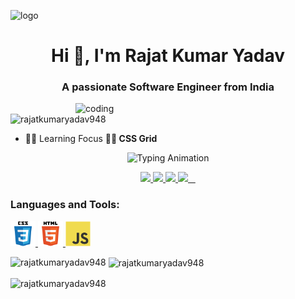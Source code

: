 ![logo](https://media.istockphoto.com/id/1136829806/vector/website-app-design-development-technology-software-code-programming-ui-ux-concept.jpg?s=612x612&w=0&k=20&c=wB6hinX448B_fLDEGKubgkeVyX6ijVLQQ_Gz_kSqQUg=)
<h1 align="center">Hi 👋, I'm Rajat Kumar Yadav</h1>
<h3 align="center">A passionate Software Engineer from India</h3>

<img align="right" alt="coding" width="400px" src="https://user-images.githubusercontent.com/55389276/140866485-8fb1c876-9a8f-4d6a-98dc-08c4981eaf70.gif">

<p align="left"> <img src="https://komarev.com/ghpvc/?username=rajatkumaryadav948&label=Profile%20views&color=0e75b6&style=flat" alt="rajatkumaryadav948" /> </p>

- 👨‍💻 Learning Focus **👨‍💻 CSS Grid**

<p align="center">
  <img src="https://readme-typing-svg.herokuapp.com?font=Fira+Code&pause=1000&color=39FF14&width=500&lines=🚀+Connect+With+Me;✨+Let's+Shine+and+Code+Together" alt="Typing Animation" />
</p>

<p align="center">
  <a href="https://www.linkedin.com/in/rajatkumaryadav/">
    <img src="https://img.shields.io/badge/LinkedIn-39FF14?style=for-the-badge&logo=linkedin&logoColor=white&labelColor=000000" />
  </a>
  <a href="https://instagram.com/official_rajat_yadavansi_">
    <img src="https://img.shields.io/badge/Instagram-FF073A?style=for-the-badge&logo=instagram&logoColor=white&labelColor=000000" />
  </a>
  <a href="mailto:rajatkumaryadav77@gmail.com">
    <img src="https://img.shields.io/badge/Gmail-FFD700?style=for-the-badge&logo=gmail&logoColor=black&labelColor=000000" />
  </a>
  <a href="https://github.com/rajatkumarYadav948">
    <img src="https://img.shields.io/badge/GitHub-00FFFF?style=for-the-badge&logo=github&logoColor=black&labelColor=000000" />
  </a>
</p>
<h3 align="left">Languages and Tools:</h3>
<p align="left"> <a href="https://www.w3schools.com/css/" target="_blank" rel="noreferrer"> <img src="https://raw.githubusercontent.com/devicons/devicon/master/icons/css3/css3-original-wordmark.svg" alt="css3" width="40" height="40"/> </a> <a href="https://www.w3.org/html/" target="_blank" rel="noreferrer"> <img src="https://raw.githubusercontent.com/devicons/devicon/master/icons/html5/html5-original-wordmark.svg" alt="html5" width="40" height="40"/> </a> <a href="https://developer.mozilla.org/en-US/docs/Web/JavaScript" target="_blank" rel="noreferrer"> <img src="https://raw.githubusercontent.com/devicons/devicon/master/icons/javascript/javascript-original.svg" alt="javascript" width="40" height="40"/> </a> </p>

<p><img align="left" src="https://github-readme-stats.vercel.app/api/top-langs?username=rajatkumaryadav948&show_icons=true&locale=en&layout=compact" alt="rajatkumaryadav948" /></p>

<p>&nbsp;<img align="center" src="https://github-readme-stats.vercel.app/api?username=rajatkumaryadav948&show_icons=true&locale=en" alt="rajatkumaryadav948" /></p>

<p><img align="center" src="https://github-readme-streak-stats.herokuapp.com/?user=rajatkumaryadav948&" alt="rajatkumaryadav948" /></p>
